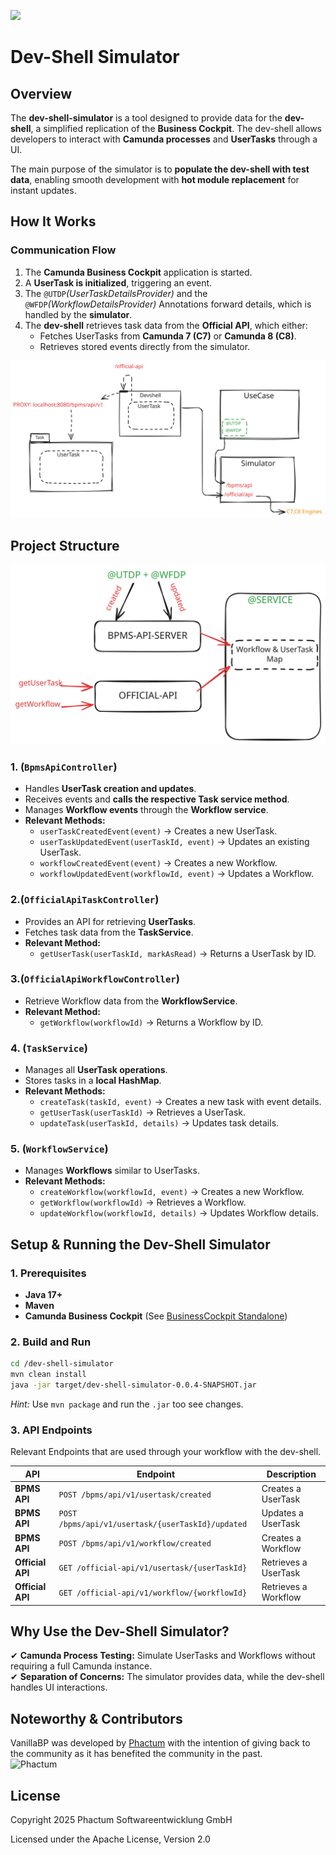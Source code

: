 ![](../../readme/vanillabp-headline.png)

# **Dev-Shell Simulator**

## **Overview**

The **dev-shell-simulator** is a tool designed to provide data for the **dev-shell**, a simplified replication of the **Business Cockpit**. The dev-shell allows developers to interact with **Camunda processes** and **UserTasks** through a UI.

The main purpose of the simulator is to **populate the dev-shell with test data**, enabling smooth development with **hot module replacement** for instant updates.

## **How It Works**

### **Communication Flow**

1. The **Camunda Business Cockpit** application is started.
2. A **UserTask is initialized**, triggering an event.
3. The `@UTDP`*(UserTaskDetailsProvider)* and the `@WFDP`*(WorkflowDetailsProvider)* Annotations forward details, which is handled by the **simulator**.
4. The **dev-shell** retrieves task data from the **Official API**, which either:
   - Fetches UserTasks from **Camunda 7 (C7)** or **Camunda 8 (C8)**.
   - Retrieves stored events directly from the simulator.

![](../../readme/dev-shell-skizze.svg)

## **Project Structure**

![](../../readme/dev-shell-simulator-skizze.svg)

### 1. (`BpmsApiController`)

- Handles **UserTask creation and updates**.
- Receives events and **calls the respective Task service method**.
- Manages **Workflow events** through the **Workflow service**.
- **Relevant Methods:**
  - `userTaskCreatedEvent(event)` → Creates a new UserTask.
  - `userTaskUpdatedEvent(userTaskId, event)` → Updates an existing UserTask.
  - `workflowCreatedEvent(event)` → Creates a new Workflow.
  - `workflowUpdatedEvent(workflowId, event)` → Updates a Workflow.

### 2.(`OfficialApiTaskController`)

- Provides an API for retrieving **UserTasks**.
- Fetches task data from the **TaskService**.
- **Relevant Method:**
  - `getUserTask(userTaskId, markAsRead)` → Returns a UserTask by ID.

### 3.(`OfficialApiWorkflowController`)

- Retrieve Workflow data from the **WorkflowService**.
- **Relevant Method:**
  - `getWorkflow(workflowId)` → Returns a Workflow by ID.

### 4. (`TaskService`)

- Manages all **UserTask operations**.
- Stores tasks in a **local HashMap**.
- **Relevant Methods:**
  - `createTask(taskId, event)` → Creates a new task with event details.
  - `getUserTask(userTaskId)` → Retrieves a UserTask.
  - `updateTask(userTaskId, details)` → Updates task details.

### 5. (`WorkflowService`)

- Manages **Workflows** similar to UserTasks.
- **Relevant Methods:**
  - `createWorkflow(workflowId, event)` → Creates a new Workflow.
  - `getWorkflow(workflowId)` → Retrieves a Workflow.
  - `updateWorkflow(workflowId, details)` → Updates Workflow details.

## **Setup & Running the Dev-Shell Simulator**

### **1. Prerequisites**

- **Java 17+**
- **Maven**
- **Camunda Business Cockpit** (See [BusinessCockpit Standalone](https://github.com/vanillabp/blueprint-workflowmodule-springboot-standalone-businesscockpit/tree/WIP))

### **2. Build and Run**

```sh
cd /dev-shell-simulator
mvn clean install
java -jar target/dev-shell-simulator-0.0.4-SNAPSHOT.jar
```

*Hint:* Use `mvn package` and run the `.jar` too see changes.

### **3. API Endpoints**

Relevant Endpoints that are used through your workflow with the dev-shell.

| API              | Endpoint                                          | Description          |
| ---------------- | ------------------------------------------------- | -------------------- |
| **BPMS API**     | `POST /bpms/api/v1/usertask/created`              | Creates a UserTask   |
| **BPMS API**     | `POST /bpms/api/v1/usertask/{userTaskId}/updated` | Updates a UserTask   |
| **BPMS API**     | `POST /bpms/api/v1/workflow/created`              | Creates a Workflow   |
| **Official API** | `GET /official-api/v1/usertask/{userTaskId}`      | Retrieves a UserTask |
| **Official API** | `GET /official-api/v1/workflow/{workflowId}`      | Retrieves a Workflow |

## **Why Use the Dev-Shell Simulator?**

✔ **Camunda Process Testing:** Simulate UserTasks and Workflows without requiring a full Camunda instance.\
✔ **Separation of Concerns:** The simulator provides data, while the dev-shell handles UI interactions.


## Noteworthy & Contributors

VanillaBP was developed by [Phactum](https://www.phactum.at) with the intention of giving back to the community as it
has benefited the community in the past.\
![Phactum](../../readme/phactum.png)

## License

Copyright 2025 Phactum Softwareentwicklung GmbH

Licensed under the Apache License, Version 2.0

